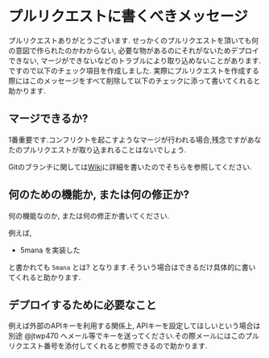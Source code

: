 # プルリクエストに書くべきメッセージ
プルリクエストありがとうございます.
せっかくのプルリクエストを頂いても何の意図で作られたのかわからない, 必要な物があるのにそれがないためデプロイできない, マージができないなどのトラブルにより取り込めないことがあります.ですので以下のチェック項目を作成しました.
実際にプルリクエストを作成する際にはこのメッセージをすべて削除して以下のチェックに添って書いてくれると助かります.

## マージできるか?
1番重要です.コンフリクトを起こすようなマージが行われる場合,残念ですがあなたのプルリクエストが取り込まれることはないでしょう.

Gitのブランチに関しては[Wiki](https://github.com/jtwp470/gochiusa-bot/wiki/Guide_For_Contributing)に詳細を書いたのでそちらを参照してください.

## 何のための機能か, または何の修正か?
何の機能なのか, または何の修正か書いてください.

例えば,

* 5mana を実装した

と書かれても `5mana` とは? となります.そういう場合はできるだけ具体的に書いてくれると助かります.

## デプロイするために必要なこと
例えば外部のAPIキーを利用する関係上, APIキーを設定してほしいという場合は別途 @jtwp470 へメール等でキーを送ってください.その際メールにはこのプルリクエスト番号を添付してくれると参照できるので助かります.
